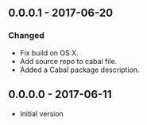 ## 0.0.0.1 - 2017-06-20

### Changed

- Fix build on OS X.
- Add source repo to cabal file.
- Added a Cabal package description.

## 0.0.0.0 - 2017-06-11

- Initial version
